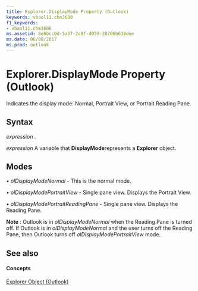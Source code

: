 ```yaml
---
title: Explorer.DisplayMode Property (Outlook)
keywords: vbaol11.chm3600
f1_keywords:
- vbaol11.chm3600
ms.assetid: 8e6bcc0d-5a37-2c8f-d059-28706b638dee
ms.date: 06/08/2017
ms.prod: outlook
---
```



# Explorer.DisplayMode Property (Outlook)

Indicates the display mode: Normal, Portrait View, or Portrait Reading Pane.



## Syntax

 _expression_ .

 _expression_ A variable that **DisplayMode**represents a  **Explorer** object.


## Modes

• _olDisplayModeNormal_ - This is the normal mode.

• _olDisplayModePortraitView_ - Single pane view. Displays the Portrait View.

• _olDisplayModePortraitReadingPane_ - Single pane view. Displays the Reading Pane.

 **Note** : Outlook is in _olDisplayModeNormal_ when the Reading Pane is turned off. If Outlook is in _olDisplayModeNormal_ and the user turns off the Reading Pane, then Outlook turns off _olDisplayModePortraitView_ mode.


## See also


#### Concepts


[Explorer Object (Outlook)](explorer-object-outlook.md)

